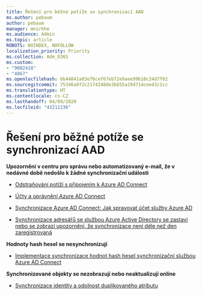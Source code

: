 ```yaml
---
title: Řešení pro běžné potíže se synchronizací AAD
ms.author: pebaum
author: pebaum
manager: mnirkhe
ms.audience: Admin
ms.topic: article
ROBOTS: NOINDEX, NOFOLLOW
localization_priority: Priority
ms.collection: Adm_O365
ms.custom:
- "9002418"
- "4867"
ms.openlocfilehash: bb44841a83e76cef67eb72e9aee99b18c24d7f02
ms.sourcegitcommit: 75346a972c2174248de3bb55a19d714cee43c1cc
ms.translationtype: HT
ms.contentlocale: cs-CZ
ms.lasthandoff: 04/09/2020
ms.locfileid: "43211236"
---
```

# <a name="solutions-to-common-aad-synchronization-problems"></a>Řešení pro běžné potíže se synchronizací AAD

**Upozornění v centru pro správu nebo automatizovaný e-mail, že v nedávné době nedošlo k žádné synchronizační události**

- [Odstraňování potíží s připojením k Azure AD Connect](https://docs.microsoft.com/azure/active-directory/hybrid/tshoot-connect-connectivity)

- [Účty a oprávnění Azure AD Connect](https://go.microsoft.com/fwlink/p/?LinkId=820598)

- [Synchronizace Azure AD Connect: Jak spravovat účet služby Azure AD](https://docs.microsoft.com/azure/active-directory/hybrid/how-to-connect-azureadaccount)

- [Synchronizace adresářů se službou Azure Active Directory se zastaví nebo se zobrazí upozornění, že synchronizace není déle než den zaregistrovaná](https://support.microsoft.com/help/2882421/directory-synchronization-to-azure-active-directory-stops-or-you-re-warned-that-sync-hasn-t-registered-in-more-than-a-day)
 
**Hodnoty hash hesel se nesynchronizují**

- [Implementace synchronizace hodnot hash hesel synchronizační službou Azure AD Connect](https://docs.microsoft.com/azure/active-directory/hybrid/how-to-connect-password-hash-synchronization)

**Synchronizované objekty se nezobrazují nebo neaktualizují online**

- [Synchronizace identity a odolnost duplikovaného atributu](https://docs.microsoft.com/azure/active-directory/hybrid/how-to-connect-syncservice-duplicate-attribute-resiliency)
